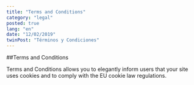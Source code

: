 ```yaml
---
title: "Terms and Conditions"
category: "legal"
posted: true
lang: "en"
date: "12/02/2019"
twinPost: "Términos y Condiciones"
---
```


##Terms and Conditions

Terms and Conditions allows you to elegantly inform users that your site uses cookies and to comply with the EU cookie law regulations.